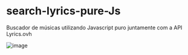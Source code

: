 # search-lyrics-pure-Js
Buscador de músicas utilizando Javascript puro juntamente com a API Lyrics.ovh

![image](https://github.com/user-attachments/assets/c30c13fc-ff4b-4c2b-99ce-1a85d245ce3e)

